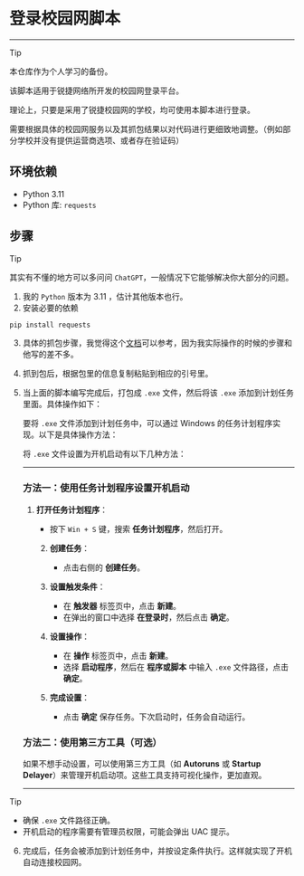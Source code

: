 # 登录校园网脚本
---

>[!tip]
> 
> 本仓库作为个人学习的备份。
> 
> 该脚本适用于锐捷网络所开发的校园网登录平台。
>
> 理论上，只要是采用了锐捷校园网的学校，均可使用本脚本进行登录。
>
> 需要根据具体的校园网服务以及其抓包结果以对代码进行更细致地调整。（例如部分学校并没有提供运营商选项、或者存在验证码）

## 环境依赖
- Python 3.11
- Python 库: `requests`

## 步骤

>[!tip]
> 
> 其实有不懂的地方可以多问问 `ChatGPT`，一般情况下它能够解决你大部分的问题。

1. 我的 `Python` 版本为 3.11 ，估计其他版本也行。
2. 安装必要的依赖 
```Python
pip install requests
```
3. 具体的抓包步骤，我觉得这个[文档](https://github.com/AaronZSAM101/CampusNetworkConnection/blob/main/README.md)可以参考，因为我实际操作的时候的步骤和他写的差不多。
4. 抓到包后，根据包里的信息复制粘贴到相应的引号里。

5. 当上面的脚本编写完成后，打包成 `.exe` 文件，然后将该 `.exe` 添加到计划任务里面。具体操作如下：

   要将 `.exe` 文件添加到计划任务中，可以通过 Windows 的任务计划程序实现。以下是具体操作方法：
   
   将 `.exe` 文件设置为开机启动有以下几种方法：
   
   ---
   
   ### 方法一：使用任务计划程序设置开机启动
   1. **打开任务计划程序**：
      - 按下 `Win + S` 键，搜索 **任务计划程序**，然后打开。
   
      2. **创建任务**：
         - 点击右侧的 **创建任务**。
   
      3. **设置触发条件**：
         - 在 **触发器** 标签页中，点击 **新建**。
         - 在弹出的窗口中选择 **在登录时**，然后点击 **确定**。
   
      4. **设置操作**：
         - 在 **操作** 标签页中，点击 **新建**。
         - 选择 **启动程序**，然后在 **程序或脚本** 中输入 `.exe` 文件路径，点击 **确定**。
   
      5. **完成设置**：
         - 点击 **确定** 保存任务。下次启动时，任务会自动运行。
   
   ### 方法二：使用第三方工具（可选）
   如果不想手动设置，可以使用第三方工具（如 **Autoruns** 或 **Startup Delayer**）来管理开机启动项。这些工具支持可视化操作，更加直观。
   
   ---
   
> [!tip] 
> 
>  - 确保 `.exe` 文件路径正确。
>  - 开机启动的程序需要有管理员权限，可能会弹出 UAC 提示。
   

6. 完成后，任务会被添加到计划任务中，并按设定条件执行。这样就实现了开机自动连接校园网。
       
